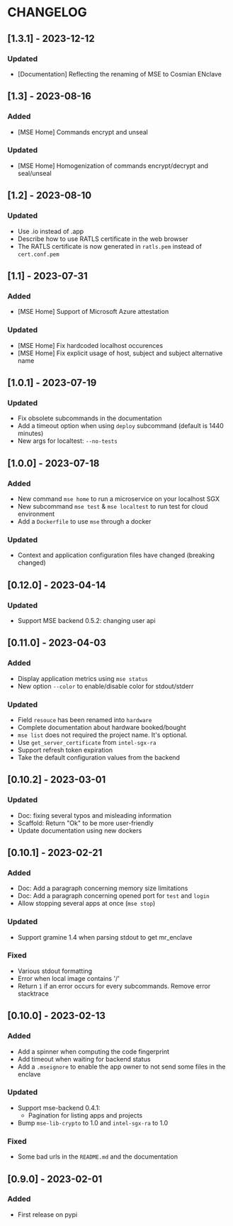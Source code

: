 # CHANGELOG

## \[1.3.1\] - 2023-12-12

### Updated

* [Documentation] Reflecting the renaming of MSE to Cosmian ENclave

## \[1.3\] - 2023-08-16

### Added

* [MSE Home] Commands encrypt and unseal

### Updated

* [MSE Home] Homogenization of commands encrypt/decrypt and seal/unseal

## \[1.2\] - 2023-08-10

### Updated

* Use .io instead of .app
* Describe how to use RATLS certificate in the web browser
* The RATLS certificate is now generated in `ratls.pem` instead of `cert.conf.pem`

## \[1.1\] - 2023-07-31

### Added

* [MSE Home] Support of Microsoft Azure attestation

### Updated

* [MSE Home] Fix hardcoded localhost occurences
* [MSE Home] Fix explicit usage of host, subject and subject alternative name

## \[1.0.1\] - 2023-07-19

### Updated

* Fix obsolete subcommands in the documentation
* Add a timeout option when using `deploy` subcommand (default is 1440 minutes)
* New args for localtest: `--no-tests`

## \[1.0.0\] - 2023-07-18

### Added

* New command `mse home` to run a microservice on your localhost SGX
* New subcommand `mse test` & `mse localtest` to run test for cloud environment
* Add a `Dockerfile` to use `mse` through a docker

### Updated

* Context and application configuration files have changed (breaking changed)

## \[0.12.0\] - 2023-04-14

### Updated

* Support MSE backend 0.5.2: changing user api

## \[0.11.0\] - 2023-04-03

### Added

* Display application metrics using `mse status`
* New option `--color` to enable/disable color for stdout/stderr

### Updated

* Field `resouce` has been renamed into `hardware`
* Complete documentation about hardware booked/bought
* `mse list` does not required the project name. It's optional.
* Use `get_server_certificate` from `intel-sgx-ra`
* Support refresh token expiration
* Take the default configuration values from the backend 

## \[0.10.2\] - 2023-03-01

### Updated

* Doc: fixing several typos and misleading information
* Scaffold: Return "Ok" to be more user-friendly
* Update documentation using new dockers

## \[0.10.1\] - 2023-02-21

### Added

* Doc: Add a paragraph concerning memory size limitations
* Doc: Add a paragraph concerning opened port for `test` and `login`
* Allow stopping several apps at once (`mse stop`)

### Updated

* Support gramine 1.4 when parsing stdout to get mr_enclave

### Fixed

* Various stdout formatting 
* Error when local image contains '/' 
* Return `1` if an error occurs for every subcommands. Remove error stacktrace

## \[0.10.0\] - 2023-02-13

### Added

* Add a spinner when computing the code fingerprint
* Add timeout when waiting for backend status
* Add a `.mseignore` to enable the app owner to not send some files in the enclave

### Updated

* Support mse-backend 0.4.1:
  * Pagination for listing apps and projects
* Bump `mse-lib-crypto` to 1.0 and `intel-sgx-ra` to 1.0

### Fixed

* Some bad urls in the `README.md` and the documentation

## \[0.9.0\] - 2023-02-01

### Added

* First release on pypi